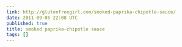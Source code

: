 ```yaml
---
link: http://glutenfreegirl.com/smoked-paprika-chipotle-sauce/
date: 2011-09-05 22:08 UTC
published: true
title: smoked paprika-chipotle sauce
tags: []
---
```



